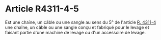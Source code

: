 # Article R4311-4-5

Est une chaîne, un câble ou une sangle au sens du 5° de l'article [R. 4311-4][1] une chaîne, un câble ou une sangle conçu et fabriqué pour le levage et faisant partie d'une machine de levage ou d'un accessoire de levage.

 [1]: /affichCodeArticle.do?cidTexte=LEGITEXT000006072050&idArticle=LEGIARTI000018489319&dateTexte=&categorieLien=cid